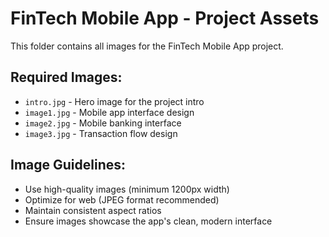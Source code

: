 # FinTech Mobile App - Project Assets

This folder contains all images for the FinTech Mobile App project.

## Required Images:
- `intro.jpg` - Hero image for the project intro
- `image1.jpg` - Mobile app interface design
- `image2.jpg` - Mobile banking interface
- `image3.jpg` - Transaction flow design

## Image Guidelines:
- Use high-quality images (minimum 1200px width)
- Optimize for web (JPEG format recommended)
- Maintain consistent aspect ratios
- Ensure images showcase the app's clean, modern interface
